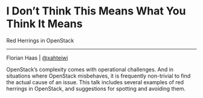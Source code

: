 # I Don’t Think This Means What You Think It Means
Red Herrings in OpenStack

* * *

Florian Haas | [@xahteiwi](https://twitter.com/xahteiwi)

 
<!-- Note --> 
OpenStack’s complexity comes with operational challenges. And in
situations where OpenStack misbehaves, it is frequently non-trivial to
find the actual cause of an issue. This talk includes several examples
of red herrings in OpenStack, and suggestions for spotting and
avoiding them.
